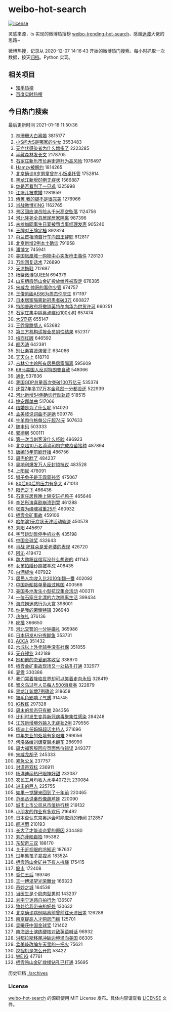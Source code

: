 # weibo-hot-search

[![license](https://img.shields.io/github/license/Arrackisarookie/weibo-hot-search)](https://github.com/Arrackisarookie/weibo-hot-search/blob/master/LICENSE)

灵感来源，ts 实现的微博热搜榜 [weibo-trending-hot-search](https://github.com/justjavac/weibo-trending-hot-search)，感谢[迷渡](https://github.com/justjavac)大佬的思路~

微博热搜，记录从 2020-12-07 14:16:43 开始的微博热门搜索。每小时抓取一次数据，按天[归档](./archives)。Python 实现。

## 相关项目
+ [知乎热榜](https://github.com/Arrackisarookie/zhihu-top-search)
+ [百度实时热搜](https://github.com/Arrackisarookie/baidu-hot-search)

## 今日热门搜索

<!-- Rank Begin -->

最后更新时间 2021-01-18 11:50:36

1. [林珊珊大白离婚](https://s.weibo.com/weibo?q=%E6%9E%97%E7%8F%8A%E7%8F%8A%E5%A4%A7%E7%99%BD%E7%A6%BB%E5%A9%9A&Refer=top) 3815177
1. [小S问大S是哪家的少女](https://s.weibo.com/weibo?q=%E5%B0%8FS%E9%97%AE%E5%A4%A7S%E6%98%AF%E5%93%AA%E5%AE%B6%E7%9A%84%E5%B0%91%E5%A5%B3&Refer=top) 3553483
1. [无症状感染者为什么增多了](https://s.weibo.com/weibo?q=%23%E6%97%A0%E7%97%87%E7%8A%B6%E6%84%9F%E6%9F%93%E8%80%85%E4%B8%BA%E4%BB%80%E4%B9%88%E5%A2%9E%E5%A4%9A%E4%BA%86%23&Refer=top) 2223285
1. [半藏森林发长文](https://s.weibo.com/weibo?q=%23%E5%8D%8A%E8%97%8F%E6%A3%AE%E6%9E%97%E5%8F%91%E9%95%BF%E6%96%87%23&Refer=top) 2178705
1. [石家庄新乐市长寿街道升为高风险](https://s.weibo.com/weibo?q=%23%E7%9F%B3%E5%AE%B6%E5%BA%84%E6%96%B0%E4%B9%90%E5%B8%82%E9%95%BF%E5%AF%BF%E8%A1%97%E9%81%93%E5%8D%87%E4%B8%BA%E9%AB%98%E9%A3%8E%E9%99%A9%23&Refer=top) 1976497
1. [Hamzy被解约](https://s.weibo.com/weibo?q=Hamzy%E8%A2%AB%E8%A7%A3%E7%BA%A6&Refer=top) 1814265
1. [北京确诊6岁男童曾在小饭桌托管](https://s.weibo.com/weibo?q=%23%E5%8C%97%E4%BA%AC%E7%A1%AE%E8%AF%8A6%E5%B2%81%E7%94%B7%E7%AB%A5%E6%9B%BE%E5%9C%A8%E5%B0%8F%E9%A5%AD%E6%A1%8C%E6%89%98%E7%AE%A1%23&Refer=top) 1752814
1. [黑龙江新增81例无症状](https://s.weibo.com/weibo?q=%23%E9%BB%91%E9%BE%99%E6%B1%9F%E6%96%B0%E5%A2%9E81%E4%BE%8B%E6%97%A0%E7%97%87%E7%8A%B6%23&Refer=top) 1566887
1. [你是否看到了一只鸡](https://s.weibo.com/weibo?q=%23%E4%BD%A0%E6%98%AF%E5%90%A6%E7%9C%8B%E5%88%B0%E4%BA%86%E4%B8%80%E5%8F%AA%E9%B8%A1%23&Refer=top) 1325998
1. [江璟儿被求婚](https://s.weibo.com/weibo?q=%E6%B1%9F%E7%92%9F%E5%84%BF%E8%A2%AB%E6%B1%82%E5%A9%9A&Refer=top) 1281959
1. [傅菁 我的腿不是很完美](https://s.weibo.com/weibo?q=%E5%82%85%E8%8F%81%20%E6%88%91%E7%9A%84%E8%85%BF%E4%B8%8D%E6%98%AF%E5%BE%88%E5%AE%8C%E7%BE%8E&Refer=top) 1276966
1. [肖战微博KING](https://s.weibo.com/weibo?q=%E8%82%96%E6%88%98%E5%BE%AE%E5%8D%9AKING&Refer=top) 1162765
1. [景区回应演员险从千米高空坠落](https://s.weibo.com/weibo?q=%E6%99%AF%E5%8C%BA%E5%9B%9E%E5%BA%94%E6%BC%94%E5%91%98%E9%99%A9%E4%BB%8E%E5%8D%83%E7%B1%B3%E9%AB%98%E7%A9%BA%E5%9D%A0%E8%90%BD&Refer=top) 1124756
1. [河北隆尧全县居民居家隔离](https://s.weibo.com/weibo?q=%23%E6%B2%B3%E5%8C%97%E9%9A%86%E5%B0%A7%E5%85%A8%E5%8E%BF%E5%B1%85%E6%B0%91%E5%B1%85%E5%AE%B6%E9%9A%94%E7%A6%BB%23&Refer=top) 987396
1. [未参加同事生日宴被罚当事经理发声](https://s.weibo.com/weibo?q=%23%E6%9C%AA%E5%8F%82%E5%8A%A0%E5%90%8C%E4%BA%8B%E7%94%9F%E6%97%A5%E5%AE%B4%E8%A2%AB%E7%BD%9A%E5%BD%93%E4%BA%8B%E7%BB%8F%E7%90%86%E5%8F%91%E5%A3%B0%23&Refer=top) 905240
1. [王牌对王牌定档](https://s.weibo.com/weibo?q=%23%E7%8E%8B%E7%89%8C%E5%AF%B9%E7%8E%8B%E7%89%8C%E5%AE%9A%E6%A1%A3%23&Refer=top) 892824
1. [荷兰首相骑自行车向国王辞职](https://s.weibo.com/weibo?q=%E8%8D%B7%E5%85%B0%E9%A6%96%E7%9B%B8%E9%AA%91%E8%87%AA%E8%A1%8C%E8%BD%A6%E5%90%91%E5%9B%BD%E7%8E%8B%E8%BE%9E%E8%81%8C&Refer=top) 812817
1. [北京新增2例本土确诊](https://s.weibo.com/weibo?q=%23%E5%8C%97%E4%BA%AC%E6%96%B0%E5%A2%9E2%E4%BE%8B%E6%9C%AC%E5%9C%9F%E7%A1%AE%E8%AF%8A%23&Refer=top) 791958
1. [潘博文](https://s.weibo.com/weibo?q=%E6%BD%98%E5%8D%9A%E6%96%87&Refer=top) 745941
1. [美国凤凰城一购物中心突发枪击事件](https://s.weibo.com/weibo?q=%23%E7%BE%8E%E5%9B%BD%E5%87%A4%E5%87%B0%E5%9F%8E%E4%B8%80%E8%B4%AD%E7%89%A9%E4%B8%AD%E5%BF%83%E7%AA%81%E5%8F%91%E6%9E%AA%E5%87%BB%E4%BA%8B%E4%BB%B6%23&Refer=top) 728120
1. [万能回复话术](https://s.weibo.com/weibo?q=%23%E4%B8%87%E8%83%BD%E5%9B%9E%E5%A4%8D%E8%AF%9D%E6%9C%AF%23&Refer=top) 726890
1. [天津拖鞋](https://s.weibo.com/weibo?q=%E5%A4%A9%E6%B4%A5%E6%8B%96%E9%9E%8B&Refer=top) 712697
1. [杨紫微博QUEEN](https://s.weibo.com/weibo?q=%23%E6%9D%A8%E7%B4%AB%E5%BE%AE%E5%8D%9AQUEEN%23&Refer=top) 694379
1. [山东栖霞笏山金矿投放给养被取走](https://s.weibo.com/weibo?q=%23%E5%B1%B1%E4%B8%9C%E6%A0%96%E9%9C%9E%E7%AC%8F%E5%B1%B1%E9%87%91%E7%9F%BF%E6%8A%95%E6%94%BE%E7%BB%99%E5%85%BB%E8%A2%AB%E5%8F%96%E8%B5%B0%23&Refer=top) 676385
1. [宋威龙 帅哥的事你少管](https://s.weibo.com/weibo?q=%E5%AE%8B%E5%A8%81%E9%BE%99%20%E5%B8%85%E5%93%A5%E7%9A%84%E4%BA%8B%E4%BD%A0%E5%B0%91%E7%AE%A1&Refer=top) 674757
1. [王俊凯画AE86为周杰伦庆生](https://s.weibo.com/weibo?q=%23%E7%8E%8B%E4%BF%8A%E5%87%AF%E7%94%BBAE86%E4%B8%BA%E5%91%A8%E6%9D%B0%E4%BC%A6%E5%BA%86%E7%94%9F%23&Refer=top) 671197
1. [日本居家隔离新冠患者破3万](https://s.weibo.com/weibo?q=%E6%97%A5%E6%9C%AC%E5%B1%85%E5%AE%B6%E9%9A%94%E7%A6%BB%E6%96%B0%E5%86%A0%E6%82%A3%E8%80%85%E7%A0%B43%E4%B8%87&Refer=top) 660827
1. [特朗普政府将撤销英特尔向华为供货许可](https://s.weibo.com/weibo?q=%E7%89%B9%E6%9C%97%E6%99%AE%E6%94%BF%E5%BA%9C%E5%B0%86%E6%92%A4%E9%94%80%E8%8B%B1%E7%89%B9%E5%B0%94%E5%90%91%E5%8D%8E%E4%B8%BA%E4%BE%9B%E8%B4%A7%E8%AE%B8%E5%8F%AF&Refer=top) 660251
1. [石家庄集中隔离点建设100小时](https://s.weibo.com/weibo?q=%23%E7%9F%B3%E5%AE%B6%E5%BA%84%E9%9B%86%E4%B8%AD%E9%9A%94%E7%A6%BB%E7%82%B9%E5%BB%BA%E8%AE%BE100%E5%B0%8F%E6%97%B6%23&Refer=top) 657474
1. [大S穿搭](https://s.weibo.com/weibo?q=%E5%A4%A7S%E7%A9%BF%E6%90%AD&Refer=top) 655147
1. [王霏霏跳情人](https://s.weibo.com/weibo?q=%23%E7%8E%8B%E9%9C%8F%E9%9C%8F%E8%B7%B3%E6%83%85%E4%BA%BA%23&Refer=top) 652682
1. [第三方机构谎报全员阴性结果](https://s.weibo.com/weibo?q=%23%E7%AC%AC%E4%B8%89%E6%96%B9%E6%9C%BA%E6%9E%84%E8%B0%8E%E6%8A%A5%E5%85%A8%E5%91%98%E9%98%B4%E6%80%A7%E7%BB%93%E6%9E%9C%23&Refer=top) 652317
1. [梅西红牌](https://s.weibo.com/weibo?q=%E6%A2%85%E8%A5%BF%E7%BA%A2%E7%89%8C&Refer=top) 646592
1. [颜丙涛](https://s.weibo.com/weibo?q=%E9%A2%9C%E4%B8%99%E6%B6%9B&Refer=top) 642381
1. [别让秦霄贤演傻子](https://s.weibo.com/weibo?q=%23%E5%88%AB%E8%AE%A9%E7%A7%A6%E9%9C%84%E8%B4%A4%E6%BC%94%E5%82%BB%E5%AD%90%23&Refer=top) 634066
1. [天天向上](https://s.weibo.com/weibo?q=%E5%A4%A9%E5%A4%A9%E5%90%91%E4%B8%8A&Refer=top) 618710
1. [吉林公主岭所有居民居家隔离](https://s.weibo.com/weibo?q=%23%E5%90%89%E6%9E%97%E5%85%AC%E4%B8%BB%E5%B2%AD%E6%89%80%E6%9C%89%E5%B1%85%E6%B0%91%E5%B1%85%E5%AE%B6%E9%9A%94%E7%A6%BB%23&Refer=top) 595609
1. [68％美国人反对特朗普自赦](https://s.weibo.com/weibo?q=%2368%EF%BC%85%E7%BE%8E%E5%9B%BD%E4%BA%BA%E5%8F%8D%E5%AF%B9%E7%89%B9%E6%9C%97%E6%99%AE%E8%87%AA%E8%B5%A6%23&Refer=top) 548066
1. [通化](https://s.weibo.com/weibo?q=%E9%80%9A%E5%8C%96&Refer=top) 537836
1. [我国GDP总量首次突破100万亿元](https://s.weibo.com/weibo?q=%E6%88%91%E5%9B%BDGDP%E6%80%BB%E9%87%8F%E9%A6%96%E6%AC%A1%E7%AA%81%E7%A0%B4100%E4%B8%87%E4%BA%BF%E5%85%83&Refer=top) 535374
1. [还贷7年多117万本金竟然一分都没还](https://s.weibo.com/weibo?q=%23%E8%BF%98%E8%B4%B77%E5%B9%B4%E5%A4%9A117%E4%B8%87%E6%9C%AC%E9%87%91%E7%AB%9F%E7%84%B6%E4%B8%80%E5%88%86%E9%83%BD%E6%B2%A1%E8%BF%98%23&Refer=top) 522939
1. [河北新增54例确诊行动轨迹](https://s.weibo.com/weibo?q=%23%E6%B2%B3%E5%8C%97%E6%96%B0%E5%A2%9E54%E4%BE%8B%E7%A1%AE%E8%AF%8A%E8%A1%8C%E5%8A%A8%E8%BD%A8%E8%BF%B9%23&Refer=top) 518515
1. [姚安娜单曲](https://s.weibo.com/weibo?q=%E5%A7%9A%E5%AE%89%E5%A8%9C%E5%8D%95%E6%9B%B2&Refer=top) 517066
1. [结婚是为了什么呢](https://s.weibo.com/weibo?q=%23%E7%BB%93%E5%A9%9A%E6%98%AF%E4%B8%BA%E4%BA%86%E4%BB%80%E4%B9%88%E5%91%A2%23&Refer=top) 514020
1. [孟美岐说词曲不是她](https://s.weibo.com/weibo?q=%23%E5%AD%9F%E7%BE%8E%E5%B2%90%E8%AF%B4%E8%AF%8D%E6%9B%B2%E4%B8%8D%E6%98%AF%E5%A5%B9%23&Refer=top) 509778
1. [牛羊肉价格每公斤超74元](https://s.weibo.com/weibo?q=%23%E7%89%9B%E7%BE%8A%E8%82%89%E4%BB%B7%E6%A0%BC%E6%AF%8F%E5%85%AC%E6%96%A4%E8%B6%8574%E5%85%83%23&Refer=top) 507633
1. [随申码](https://s.weibo.com/weibo?q=%E9%9A%8F%E7%94%B3%E7%A0%81&Refer=top) 503333
1. [郭德纲](https://s.weibo.com/weibo?q=%E9%83%AD%E5%BE%B7%E7%BA%B2&Refer=top) 500111
1. [第一次当刺客没什么经验](https://s.weibo.com/weibo?q=%23%E7%AC%AC%E4%B8%80%E6%AC%A1%E5%BD%93%E5%88%BA%E5%AE%A2%E6%B2%A1%E4%BB%80%E4%B9%88%E7%BB%8F%E9%AA%8C%23&Refer=top) 496923
1. [北京超10万名滴滴司机完成疫苗接种](https://s.weibo.com/weibo?q=%E5%8C%97%E4%BA%AC%E8%B6%8510%E4%B8%87%E5%90%8D%E6%BB%B4%E6%BB%B4%E5%8F%B8%E6%9C%BA%E5%AE%8C%E6%88%90%E7%96%AB%E8%8B%97%E6%8E%A5%E7%A7%8D&Refer=top) 487894
1. [唐嫣15年前剧开播](https://s.weibo.com/weibo?q=%23%E5%94%90%E5%AB%A315%E5%B9%B4%E5%89%8D%E5%89%A7%E5%BC%80%E6%92%AD%23&Refer=top) 486756
1. [周杰伦胖了](https://s.weibo.com/weibo?q=%23%E5%91%A8%E6%9D%B0%E4%BC%A6%E8%83%96%E4%BA%86%23&Refer=top) 484237
1. [奥地利爆发万人反封锁抗议](https://s.weibo.com/weibo?q=%23%E5%A5%A5%E5%9C%B0%E5%88%A9%E7%88%86%E5%8F%91%E4%B8%87%E4%BA%BA%E5%8F%8D%E5%B0%81%E9%94%81%E6%8A%97%E8%AE%AE%23&Refer=top) 483528
1. [上阳赋](https://s.weibo.com/weibo?q=%E4%B8%8A%E9%98%B3%E8%B5%8B&Refer=top) 476091
1. [狮子兔子是王霏霏孙坚](https://s.weibo.com/weibo?q=%23%E7%8B%AE%E5%AD%90%E5%85%94%E5%AD%90%E6%98%AF%E7%8E%8B%E9%9C%8F%E9%9C%8F%E5%AD%99%E5%9D%9A%23&Refer=top) 475067
1. [80后90后的压力有多大](https://s.weibo.com/weibo?q=%2380%E5%90%8E90%E5%90%8E%E7%9A%84%E5%8E%8B%E5%8A%9B%E6%9C%89%E5%A4%9A%E5%A4%A7%23&Refer=top) 471013
1. [阳光之下](https://s.weibo.com/weibo?q=%E9%98%B3%E5%85%89%E4%B9%8B%E4%B8%8B&Refer=top) 466436
1. [石家庄居民晚上隔空玩抓鸭子](https://s.weibo.com/weibo?q=%E7%9F%B3%E5%AE%B6%E5%BA%84%E5%B1%85%E6%B0%91%E6%99%9A%E4%B8%8A%E9%9A%94%E7%A9%BA%E7%8E%A9%E6%8A%93%E9%B8%AD%E5%AD%90&Refer=top) 465646
1. [李艺彤演喜剧崩溃到哭](https://s.weibo.com/weibo?q=%23%E6%9D%8E%E8%89%BA%E5%BD%A4%E6%BC%94%E5%96%9C%E5%89%A7%E5%B4%A9%E6%BA%83%E5%88%B0%E5%93%AD%23&Refer=top) 461288
1. [张震为缉魂减重25斤](https://s.weibo.com/weibo?q=%23%E5%BC%A0%E9%9C%87%E4%B8%BA%E7%BC%89%E9%AD%82%E5%87%8F%E9%87%8D25%E6%96%A4%23&Refer=top) 460932
1. [栖霞金矿事故](https://s.weibo.com/weibo?q=%E6%A0%96%E9%9C%9E%E9%87%91%E7%9F%BF%E4%BA%8B%E6%95%85&Refer=top) 459106
1. [哈尔滨1无症状天津活动轨迹](https://s.weibo.com/weibo?q=%23%E5%93%88%E5%B0%94%E6%BB%A81%E6%97%A0%E7%97%87%E7%8A%B6%E5%A4%A9%E6%B4%A5%E6%B4%BB%E5%8A%A8%E8%BD%A8%E8%BF%B9%23&Refer=top) 450578
1. [刘阳](https://s.weibo.com/weibo?q=%E5%88%98%E9%98%B3&Refer=top) 445697
1. [字节跳动暂停手机业务](https://s.weibo.com/weibo?q=%23%E5%AD%97%E8%8A%82%E8%B7%B3%E5%8A%A8%E6%9A%82%E5%81%9C%E6%89%8B%E6%9C%BA%E4%B8%9A%E5%8A%A1%23&Refer=top) 435198
1. [中国金球奖](https://s.weibo.com/weibo?q=%23%E4%B8%AD%E5%9B%BD%E9%87%91%E7%90%83%E5%A5%96%23&Refer=top) 432643
1. [肖战 耙耳朵是爱老婆的表现](https://s.weibo.com/weibo?q=%E8%82%96%E6%88%98%20%E8%80%99%E8%80%B3%E6%9C%B5%E6%98%AF%E7%88%B1%E8%80%81%E5%A9%86%E7%9A%84%E8%A1%A8%E7%8E%B0&Refer=top) 426720
1. [阿沁](https://s.weibo.com/weibo?q=%E9%98%BF%E6%B2%81&Refer=top) 419472
1. [魏大勋粉丝信写没什么想说的](https://s.weibo.com/weibo?q=%23%E9%AD%8F%E5%A4%A7%E5%8B%8B%E7%B2%89%E4%B8%9D%E4%BF%A1%E5%86%99%E6%B2%A1%E4%BB%80%E4%B9%88%E6%83%B3%E8%AF%B4%E7%9A%84%23&Refer=top) 411143
1. [女孩拍婚纱照被羊怼](https://s.weibo.com/weibo?q=%E5%A5%B3%E5%AD%A9%E6%8B%8D%E5%A9%9A%E7%BA%B1%E7%85%A7%E8%A2%AB%E7%BE%8A%E6%80%BC&Refer=top) 408435
1. [白酒板块](https://s.weibo.com/weibo?q=%E7%99%BD%E9%85%92%E6%9D%BF%E5%9D%97&Refer=top) 407922
1. [居民人均收入比2010年翻一番](https://s.weibo.com/weibo?q=%23%E5%B1%85%E6%B0%91%E4%BA%BA%E5%9D%87%E6%94%B6%E5%85%A5%E6%AF%942010%E5%B9%B4%E7%BF%BB%E4%B8%80%E7%95%AA%23&Refer=top) 402092
1. [中国新船接单量超过韩国](https://s.weibo.com/weibo?q=%E4%B8%AD%E5%9B%BD%E6%96%B0%E8%88%B9%E6%8E%A5%E5%8D%95%E9%87%8F%E8%B6%85%E8%BF%87%E9%9F%A9%E5%9B%BD&Refer=top) 400566
1. [美国多地发生小型抗议集会活动](https://s.weibo.com/weibo?q=%E7%BE%8E%E5%9B%BD%E5%A4%9A%E5%9C%B0%E5%8F%91%E7%94%9F%E5%B0%8F%E5%9E%8B%E6%8A%97%E8%AE%AE%E9%9B%86%E4%BC%9A%E6%B4%BB%E5%8A%A8&Refer=top) 400311
1. [一位石家庄北漂的六次隔离生活](https://s.weibo.com/weibo?q=%23%E4%B8%80%E4%BD%8D%E7%9F%B3%E5%AE%B6%E5%BA%84%E5%8C%97%E6%BC%82%E7%9A%84%E5%85%AD%E6%AC%A1%E9%9A%94%E7%A6%BB%E7%94%9F%E6%B4%BB%23&Refer=top) 399434
1. [海底捞迷惑行为大赏](https://s.weibo.com/weibo?q=%23%E6%B5%B7%E5%BA%95%E6%8D%9E%E8%BF%B7%E6%83%91%E8%A1%8C%E4%B8%BA%E5%A4%A7%E8%B5%8F%23&Refer=top) 398001
1. [你是我的荣耀特辑](https://s.weibo.com/weibo?q=%23%E4%BD%A0%E6%98%AF%E6%88%91%E7%9A%84%E8%8D%A3%E8%80%80%E7%89%B9%E8%BE%91%23&Refer=top) 396948
1. [热依扎](https://s.weibo.com/weibo?q=%E7%83%AD%E4%BE%9D%E6%89%8E&Refer=top) 376136
1. [吃播](https://s.weibo.com/weibo?q=%E5%90%83%E6%92%AD&Refer=top) 366650
1. [河北交警的一分钟婚礼](https://s.weibo.com/weibo?q=%E6%B2%B3%E5%8C%97%E4%BA%A4%E8%AD%A6%E7%9A%84%E4%B8%80%E5%88%86%E9%92%9F%E5%A9%9A%E7%A4%BC&Refer=top) 365986
1. [日本研发AI分拣鲜鱼](https://s.weibo.com/weibo?q=%E6%97%A5%E6%9C%AC%E7%A0%94%E5%8F%91AI%E5%88%86%E6%8B%A3%E9%B2%9C%E9%B1%BC&Refer=top) 353731
1. [ACCA](https://s.weibo.com/weibo?q=ACCA&Refer=top) 351432
1. [六成以上外卖骑手没有社保](https://s.weibo.com/weibo?q=%E5%85%AD%E6%88%90%E4%BB%A5%E4%B8%8A%E5%A4%96%E5%8D%96%E9%AA%91%E6%89%8B%E6%B2%A1%E6%9C%89%E7%A4%BE%E4%BF%9D&Refer=top) 351055
1. [天齐锂业](https://s.weibo.com/weibo?q=%E5%A4%A9%E9%BD%90%E9%94%82%E4%B8%9A&Refer=top) 342189
1. [她和他的恋爱剧本收官](https://s.weibo.com/weibo?q=%E5%A5%B9%E5%92%8C%E4%BB%96%E7%9A%84%E6%81%8B%E7%88%B1%E5%89%A7%E6%9C%AC%E6%94%B6%E5%AE%98&Refer=top) 338970
1. [栖霞金矿事故现场又一处钻孔打通](https://s.weibo.com/weibo?q=%23%E6%A0%96%E9%9C%9E%E9%87%91%E7%9F%BF%E4%BA%8B%E6%95%85%E7%8E%B0%E5%9C%BA%E5%8F%88%E4%B8%80%E5%A4%84%E9%92%BB%E5%AD%94%E6%89%93%E9%80%9A%23&Refer=top) 332977
1. [夏震](https://s.weibo.com/weibo?q=%E5%A4%8F%E9%9C%87&Refer=top) 330386
1. [我们哭着降临世界却可以笑着走向永恒](https://s.weibo.com/weibo?q=%E6%88%91%E4%BB%AC%E5%93%AD%E7%9D%80%E9%99%8D%E4%B8%B4%E4%B8%96%E7%95%8C%E5%8D%B4%E5%8F%AF%E4%BB%A5%E7%AC%91%E7%9D%80%E8%B5%B0%E5%90%91%E6%B0%B8%E6%81%92&Refer=top) 328419
1. [留义乌过年人员每人500消费券](https://s.weibo.com/weibo?q=%23%E7%95%99%E4%B9%89%E4%B9%8C%E8%BF%87%E5%B9%B4%E4%BA%BA%E5%91%98%E6%AF%8F%E4%BA%BA500%E6%B6%88%E8%B4%B9%E5%88%B8%23&Refer=top) 322879
1. [黑龙江新增7例确诊](https://s.weibo.com/weibo?q=%23%E9%BB%91%E9%BE%99%E6%B1%9F%E6%96%B0%E5%A2%9E7%E4%BE%8B%E7%A1%AE%E8%AF%8A%23&Refer=top) 318658
1. [被毛色影响了气质](https://s.weibo.com/weibo?q=%23%E8%A2%AB%E6%AF%9B%E8%89%B2%E5%BD%B1%E5%93%8D%E4%BA%86%E6%B0%94%E8%B4%A8%23&Refer=top) 314745
1. [iG教练](https://s.weibo.com/weibo?q=iG%E6%95%99%E7%BB%83&Refer=top) 297328
1. [周末的状态只有躺](https://s.weibo.com/weibo?q=%23%E5%91%A8%E6%9C%AB%E7%9A%84%E7%8A%B6%E6%80%81%E5%8F%AA%E6%9C%89%E8%BA%BA%23&Refer=top) 284356
1. [比利时发生变异新冠病毒聚集性感染](https://s.weibo.com/weibo?q=%E6%AF%94%E5%88%A9%E6%97%B6%E5%8F%91%E7%94%9F%E5%8F%98%E5%BC%82%E6%96%B0%E5%86%A0%E7%97%85%E6%AF%92%E8%81%9A%E9%9B%86%E6%80%A7%E6%84%9F%E6%9F%93&Refer=top) 284248
1. [江苏新增境外输入无症状2例](https://s.weibo.com/weibo?q=%E6%B1%9F%E8%8B%8F%E6%96%B0%E5%A2%9E%E5%A2%83%E5%A4%96%E8%BE%93%E5%85%A5%E6%97%A0%E7%97%87%E7%8A%B62%E4%BE%8B&Refer=top) 279556
1. [杨迪上任妈妈超话主持人](https://s.weibo.com/weibo?q=%E6%9D%A8%E8%BF%AA%E4%B8%8A%E4%BB%BB%E5%A6%88%E5%A6%88%E8%B6%85%E8%AF%9D%E4%B8%BB%E6%8C%81%E4%BA%BA&Refer=top) 271696
1. [中年失业的处境有多艰难](https://s.weibo.com/weibo?q=%23%E4%B8%AD%E5%B9%B4%E5%A4%B1%E4%B8%9A%E7%9A%84%E5%A4%84%E5%A2%83%E6%9C%89%E5%A4%9A%E8%89%B0%E9%9A%BE%23&Refer=top) 269056
1. [何洛洛给刘谦变魔术翻车](https://s.weibo.com/weibo?q=%23%E4%BD%95%E6%B4%9B%E6%B4%9B%E7%BB%99%E5%88%98%E8%B0%A6%E5%8F%98%E9%AD%94%E6%9C%AF%E7%BF%BB%E8%BD%A6%23&Refer=top) 266990
1. [周大福客服回应页面售价错误](https://s.weibo.com/weibo?q=%E5%91%A8%E5%A4%A7%E7%A6%8F%E5%AE%A2%E6%9C%8D%E5%9B%9E%E5%BA%94%E9%A1%B5%E9%9D%A2%E5%94%AE%E4%BB%B7%E9%94%99%E8%AF%AF&Refer=top) 249377
1. [宋威龙胡子](https://s.weibo.com/weibo?q=%23%E5%AE%8B%E5%A8%81%E9%BE%99%E8%83%A1%E5%AD%90%23&Refer=top) 245333
1. [紧急公关](https://s.weibo.com/weibo?q=%E7%B4%A7%E6%80%A5%E5%85%AC%E5%85%B3&Refer=top) 237757
1. [封潇声双标](https://s.weibo.com/weibo?q=%23%E5%B0%81%E6%BD%87%E5%A3%B0%E5%8F%8C%E6%A0%87%23&Refer=top) 236911
1. [杨洋迪丽热巴眼神好甜](https://s.weibo.com/weibo?q=%23%E6%9D%A8%E6%B4%8B%E8%BF%AA%E4%B8%BD%E7%83%AD%E5%B7%B4%E7%9C%BC%E7%A5%9E%E5%A5%BD%E7%94%9C%23&Refer=top) 232087
1. [农民工月均收入水平4072元](https://s.weibo.com/weibo?q=%23%E5%86%9C%E6%B0%91%E5%B7%A5%E6%9C%88%E5%9D%87%E6%94%B6%E5%85%A5%E6%B0%B4%E5%B9%B34072%E5%85%83%23&Refer=top) 230084
1. [进击的巨人](https://s.weibo.com/weibo?q=%E8%BF%9B%E5%87%BB%E7%9A%84%E5%B7%A8%E4%BA%BA&Refer=top) 225755
1. [如果一觉醒来回到了十年前](https://s.weibo.com/weibo?q=%23%E5%A6%82%E6%9E%9C%E4%B8%80%E8%A7%89%E9%86%92%E6%9D%A5%E5%9B%9E%E5%88%B0%E4%BA%86%E5%8D%81%E5%B9%B4%E5%89%8D%23&Refer=top) 220465
1. [范丞丞说秦烈像葫芦娃](https://s.weibo.com/weibo?q=%23%E8%8C%83%E4%B8%9E%E4%B8%9E%E8%AF%B4%E7%A7%A6%E7%83%88%E5%83%8F%E8%91%AB%E8%8A%A6%E5%A8%83%23&Refer=top) 220090
1. [城市上市公司总市值排行榜](https://s.weibo.com/weibo?q=%23%E5%9F%8E%E5%B8%82%E4%B8%8A%E5%B8%82%E5%85%AC%E5%8F%B8%E6%80%BB%E5%B8%82%E5%80%BC%E6%8E%92%E8%A1%8C%E6%A6%9C%23&Refer=top) 219132
1. [小朋友的作业有多欢乐](https://s.weibo.com/weibo?q=%E5%B0%8F%E6%9C%8B%E5%8F%8B%E7%9A%84%E4%BD%9C%E4%B8%9A%E6%9C%89%E5%A4%9A%E6%AC%A2%E4%B9%90&Refer=top) 216492
1. [日本否认东京奥运会可能取消的传闻](https://s.weibo.com/weibo?q=%23%E6%97%A5%E6%9C%AC%E5%90%A6%E8%AE%A4%E4%B8%9C%E4%BA%AC%E5%A5%A5%E8%BF%90%E4%BC%9A%E5%8F%AF%E8%83%BD%E5%8F%96%E6%B6%88%E7%9A%84%E4%BC%A0%E9%97%BB%23&Refer=top) 212857
1. [颜凉雨](https://s.weibo.com/weibo?q=%E9%A2%9C%E5%87%89%E9%9B%A8&Refer=top) 210193
1. [长大了才能谈恋爱的原因](https://s.weibo.com/weibo?q=%23%E9%95%BF%E5%A4%A7%E4%BA%86%E6%89%8D%E8%83%BD%E8%B0%88%E6%81%8B%E7%88%B1%E7%9A%84%E5%8E%9F%E5%9B%A0%23&Refer=top) 204480
1. [刘亦菲晒自拍](https://s.weibo.com/weibo?q=%23%E5%88%98%E4%BA%A6%E8%8F%B2%E6%99%92%E8%87%AA%E6%8B%8D%23&Refer=top) 195382
1. [东契奇三双](https://s.weibo.com/weibo?q=%23%E4%B8%9C%E5%A5%91%E5%A5%87%E4%B8%89%E5%8F%8C%23&Refer=top) 188170
1. [关于近视眼的冷知识](https://s.weibo.com/weibo?q=%23%E5%85%B3%E4%BA%8E%E8%BF%91%E8%A7%86%E7%9C%BC%E7%9A%84%E5%86%B7%E7%9F%A5%E8%AF%86%23&Refer=top) 187637
1. [过年熊孩子拿捏术](https://s.weibo.com/weibo?q=%23%E8%BF%87%E5%B9%B4%E7%86%8A%E5%AD%A9%E5%AD%90%E6%8B%BF%E6%8D%8F%E6%9C%AF%23&Refer=top) 183524
1. [栖霞笏山金矿井下有人拽绳](https://s.weibo.com/weibo?q=%23%E6%A0%96%E9%9C%9E%E7%AC%8F%E5%B1%B1%E9%87%91%E7%9F%BF%E4%BA%95%E4%B8%8B%E6%9C%89%E4%BA%BA%E6%8B%BD%E7%BB%B3%23&Refer=top) 175415
1. [股市](https://s.weibo.com/weibo?q=%E8%82%A1%E5%B8%82&Refer=top) 172408
1. [哲仁王后](https://s.weibo.com/weibo?q=%E5%93%B2%E4%BB%81%E7%8E%8B%E5%90%8E&Refer=top) 169746
1. [王一博渴望光荣舞台](https://s.weibo.com/weibo?q=%23%E7%8E%8B%E4%B8%80%E5%8D%9A%E6%B8%B4%E6%9C%9B%E5%85%89%E8%8D%A3%E8%88%9E%E5%8F%B0%23&Refer=top) 166323
1. [奇妙之城](https://s.weibo.com/weibo?q=%23%E5%A5%87%E5%A6%99%E4%B9%8B%E5%9F%8E%23&Refer=top) 164536
1. [当医生是个肌肉型男时](https://s.weibo.com/weibo?q=%23%E5%BD%93%E5%8C%BB%E7%94%9F%E6%98%AF%E4%B8%AA%E8%82%8C%E8%82%89%E5%9E%8B%E7%94%B7%E6%97%B6%23&Refer=top) 143237
1. [刘宇宁迷惑自拍行为](https://s.weibo.com/weibo?q=%23%E5%88%98%E5%AE%87%E5%AE%81%E8%BF%B7%E6%83%91%E8%87%AA%E6%8B%8D%E8%A1%8C%E4%B8%BA%23&Refer=top) 136507
1. [独处给我带来的好处](https://s.weibo.com/weibo?q=%23%E7%8B%AC%E5%A4%84%E7%BB%99%E6%88%91%E5%B8%A6%E6%9D%A5%E7%9A%84%E5%A5%BD%E5%A4%84%23&Refer=top) 130632
1. [北京确诊病例隔离前曾前往天津出差](https://s.weibo.com/weibo?q=%23%E5%8C%97%E4%BA%AC%E7%A1%AE%E8%AF%8A%E7%97%85%E4%BE%8B%E9%9A%94%E7%A6%BB%E5%89%8D%E6%9B%BE%E5%89%8D%E5%BE%80%E5%A4%A9%E6%B4%A5%E5%87%BA%E5%B7%AE%23&Refer=top) 126288
1. [南京提高人才购房门槛](https://s.weibo.com/weibo?q=%E5%8D%97%E4%BA%AC%E6%8F%90%E9%AB%98%E4%BA%BA%E6%89%8D%E8%B4%AD%E6%88%BF%E9%97%A8%E6%A7%9B&Refer=top) 125701
1. [吴曦获中国金球奖](https://s.weibo.com/weibo?q=%E5%90%B4%E6%9B%A6%E8%8E%B7%E4%B8%AD%E5%9B%BD%E9%87%91%E7%90%83%E5%A5%96&Refer=top) 121402
1. [南海战士演练硬核对敌英语喊话](https://s.weibo.com/weibo?q=%23%E5%8D%97%E6%B5%B7%E6%88%98%E5%A3%AB%E6%BC%94%E7%BB%83%E7%A1%AC%E6%A0%B8%E5%AF%B9%E6%95%8C%E8%8B%B1%E8%AF%AD%E5%96%8A%E8%AF%9D%23&Refer=top) 96932
1. [洪都拉斯移民冲破边境涌向美国](https://s.weibo.com/weibo?q=%E6%B4%AA%E9%83%BD%E6%8B%89%E6%96%AF%E7%A7%BB%E6%B0%91%E5%86%B2%E7%A0%B4%E8%BE%B9%E5%A2%83%E6%B6%8C%E5%90%91%E7%BE%8E%E5%9B%BD&Refer=top) 86305
1. [孟美岐改编冬天里的一把火](https://s.weibo.com/weibo?q=%23%E5%AD%9F%E7%BE%8E%E5%B2%90%E6%94%B9%E7%BC%96%E5%86%AC%E5%A4%A9%E9%87%8C%E7%9A%84%E4%B8%80%E6%8A%8A%E7%81%AB%23&Refer=top) 75621
1. [挖掘机是怎么开的](https://s.weibo.com/weibo?q=%23%E6%8C%96%E6%8E%98%E6%9C%BA%E6%98%AF%E6%80%8E%E4%B9%88%E5%BC%80%E7%9A%84%23&Refer=top) 53422
1. [WE iG](https://s.weibo.com/weibo?q=WE%20iG&Refer=top) 47761
1. [栖霞笏山金矿救援钻孔已打通](https://s.weibo.com/weibo?q=%23%E6%A0%96%E9%9C%9E%E7%AC%8F%E5%B1%B1%E9%87%91%E7%9F%BF%E6%95%91%E6%8F%B4%E9%92%BB%E5%AD%94%E5%B7%B2%E6%89%93%E9%80%9A%23&Refer=top) 35695
<!-- Rank End -->

历史归档 [./archives](./archives)

### License

[weibo-hot-search](https://github.com/Arrackisarookie/weibo-hot-search) 的源码使用 MIT License 发布。具体内容请查看 [LICENSE](./LICENSE) 文件。
